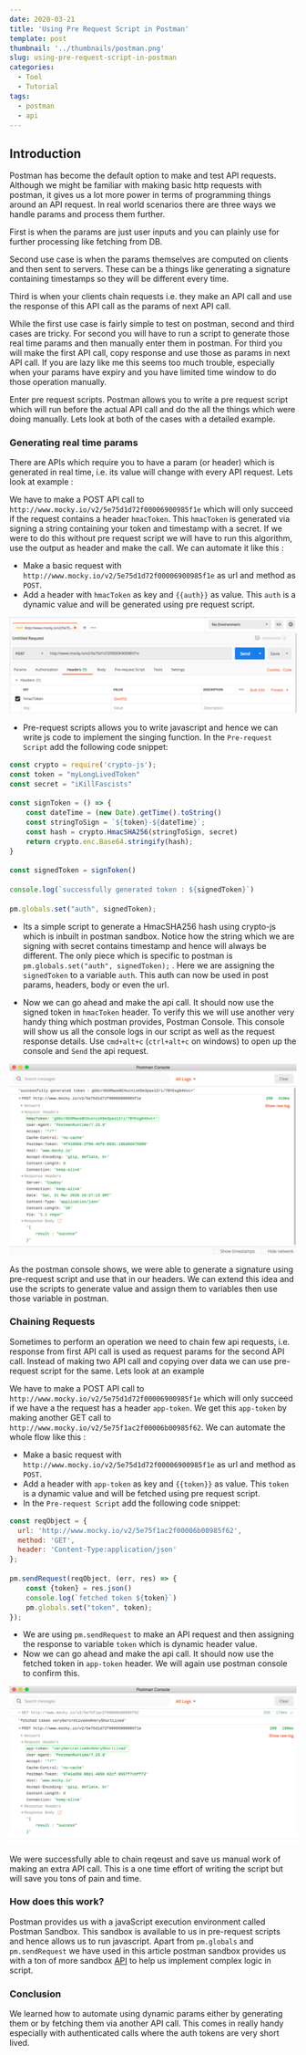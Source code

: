 ```yaml
---
date: 2020-03-21
title: 'Using Pre Request Script in Postman'
template: post
thumbnail: '../thumbnails/postman.png'
slug: using-pre-request-script-in-postman
categories:
  - Tool
  - Tutorial
tags:
  - postman
  - api
---
```


## Introduction

Postman has become the default option to make and test API requests. Although we might be familiar with making basic http requests with postman, it gives us a lot more power in terms of programming things around an API request. In real world scenarios there are three ways we handle params and process them further.

First is when the params are just user inputs and you can plainly use for further processing like fetching from DB.

Second use case is when the params themselves are computed on clients and then sent to servers. These can be a things like generating a signature containing timestamps so they will be different every time. 

Third is when your clients chain requests i.e. they make an API call and use the response of this API call as the params of next API call.

While the first use case is fairly simple to test on postman, second and third cases are tricky. For second you will have to run a script to generate those real time params and then manually enter them in postman. For third you will make the first API call, copy response and use those as params in next API call. If you are lazy like me this seems too much trouble, especially when your params have expiry and you have limited time window to do those operation manually. 

Enter pre request scripts. Postman allows you to write a pre request script which will run before the actual API call and do the all the things which were doing manually. Lets look at both of the cases with a detailed example.

### Generating real time params

There are APIs which require you to have a param (or header) which is generated in real time, i.e. its value will change with every API request. Lets look at example :

We have to make a POST API call to `http://www.mocky.io/v2/5e75d1d72f00006900985f1e` which will only succeed if the request contains a header `hmacToken`. This `hmacToken` is generated via signing a string containing your token and timestamp with a secret. If we were to do this without pre request script we will have to run this algorithm, use the output as header and make the call. We can automate it like this :

* Make a basic request with `http://www.mocky.io/v2/5e75d1d72f00006900985f1e` as url and method as `POST`.
* Add a header with `hmacToken` as key and `{{auth}}` as value. This `auth` is a dynamic value and will be generated using pre request script.

![Request with dynamic header](../images/postman-dynamic-header.png)

* Pre-request scripts allows you to write javascript and hence we can write js code to implement the singing function. In the `Pre-request Script` add the following code snippet: 
   
```js
const crypto = require('crypto-js');
const token = "myLongLivedToken"
const secret = "iKillFascists"

const signToken = () => {
    const dateTime = (new Date).getTime().toString()
    const stringToSign = `${token}-${dateTime}`;
    const hash = crypto.HmacSHA256(stringToSign, secret)
    return crypto.enc.Base64.stringify(hash);
}

const signedToken = signToken()

console.log(`successfully generated token : ${signedToken}`)

pm.globals.set("auth", signedToken);
```
* Its a simple script to generate a HmacSHA256 hash using crypto-js which is inbuilt in postman sandbox. Notice how the string which we are signing with secret contains timestamp and hence will always be different. The only piece which is specific to postman is `pm.globals.set("auth", signedToken);` . Here we are assigning the `signedToken` to a variable `auth`. This auth can now be used in post params, headers, body or even the url.

* Now we can go ahead and make the api call. It should now use the signed token in `hmacToken` header. To verify this we will use another very handy thing which postman provides, Postman Console. This console will show us all the console logs in our script as well as the request response details. Use `cmd+alt+c` (`ctrl+alt+c` on windows) to open up the console and `Send` the api request.

![Postman Console](../images/postman-console.png)

As the postman console shows, we were able to generate a signature using pre-request script and use that in our headers. We can extend this idea and use the scripts to generate value and assign them to variables then use those variable in postman. 

### Chaining Requests

Sometimes to perform an operation we need to chain few api requests, i.e. response from first API call is used as request params for the second API call. Instead of making two API call and copying over data we can use pre-request script for the same. Lets look at an example 

We have to make a POST API call to `http://www.mocky.io/v2/5e75d1d72f00006900985f1e` which will only succeed if we have a the request has a header `app-token`. We get this `app-token` by making another GET call to `http://www.mocky.io/v2/5e75f1ac2f00006b00985f62`. We can automate the whole flow like this :

* Make a basic request with `http://www.mocky.io/v2/5e75d1d72f00006900985f1e` as url and method as `POST`.
* Add a header with `app-token` as key and `{{token}}` as value. This `token` is a dynamic value and will be fetched using pre request script.
* In the `Pre-request Script` add the following code snippet: 

```js
const reqObject = {
  url: 'http://www.mocky.io/v2/5e75f1ac2f00006b00985f62',
  method: 'GET',
  header: 'Content-Type:application/json'
};

pm.sendRequest(reqObject, (err, res) => {
    const {token} = res.json()
    console.log(`fetched token ${token}`)
    pm.globals.set("token", token);
});
```
* We are using `pm.sendRequest` to make an API request and then assigning the response to variable `token` which is dynamic header value.
* Now we can go ahead and make the api call. It should now use the fetched token in `app-token` header. We will again use postman console to confirm this.

![Postman Console](../images/postman-chaining.png)

We were successfully able to chain reqeust and save us manual work of making an extra API call. This is a one time effort of writing the script but will save you tons of pain and time.

### How does this work?

Postman provides us with a javaScript execution environment called Postman Sandbox. This sandbox is available to us in pre-request scripts and hence allows us to run javascript. Apart from `pm.globals` and `pm.sendRequest` we have used in this article postman sandbox provides us with a ton of more sandbox [API](https://learning.postman.com/docs/postman/scripts/postman-sandbox-api-reference/) to help us implement complex logic in script.

### Conclusion
We learned how to automate using dynamic params either by generating them or by fetching them via another API call. This comes in really handy especially with authenticated calls where the auth tokens are very short lived.
